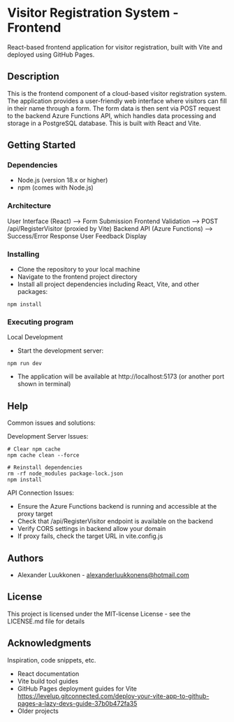 # Visitor Registration System - Frontend

React-based frontend application for visitor registration, built with Vite and deployed using GitHub Pages.

## Description

This is the frontend component of a cloud-based visitor registration system. The application provides a user-friendly web interface where visitors can fill in their name through a form. The form data is then sent via POST request to the backend Azure Functions API, which handles data processing and storage in a PostgreSQL database. This is built with React and Vite.

## Getting Started

### Dependencies

* Node.js (version 18.x or higher)
* npm (comes with Node.js)

### Architecture

User Interface (React)
    --> Form Submission
Frontend Validation
    --> POST /api/RegisterVisitor (proxied by Vite)
Backend API (Azure Functions)
    --> Success/Error Response
User Feedback Display

### Installing

* Clone the repository to your local machine
* Navigate to the frontend project directory
* Install all project dependencies including React, Vite, and other packages:
```
npm install
```

### Executing program

Local Development

* Start the development server:
```
npm run dev
```
* The application will be available at http://localhost:5173 (or another port shown in terminal)

## Help

Common issues and solutions:

Development Server Issues:
```
# Clear npm cache
npm cache clean --force

# Reinstall dependencies
rm -rf node_modules package-lock.json
npm install
```
API Connection Issues:

* Ensure the Azure Functions backend is running and accessible at the proxy target
* Check that /api/RegisterVisitor endpoint is available on the backend
* Verify CORS settings in backend allow your domain
* If proxy fails, check the target URL in vite.config.js

## Authors

* Alexander Luukkonen - alexanderluukkonens@hotmail.com

## License

This project is licensed under the MIT-license License - see the LICENSE.md file for details

## Acknowledgments

Inspiration, code snippets, etc.
* React documentation
* Vite build tool guides
* GitHub Pages deployment guides for Vite https://levelup.gitconnected.com/deploy-your-vite-app-to-github-pages-a-lazy-devs-guide-37b0b472fa35
* Older projects
